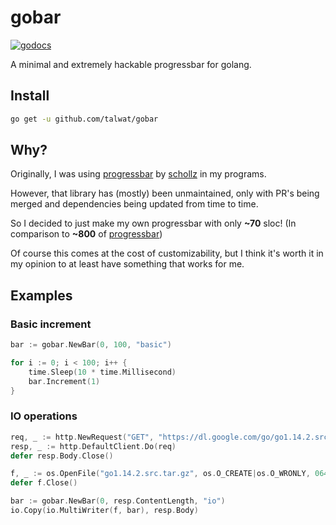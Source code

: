 # gobar

[![godocs](https://godoc.org/github.com/talwat/gobar?status.svg)](https://godoc.org/github.com/talwat/gobar)

A minimal and extremely hackable progressbar for golang.

## Install

```sh
go get -u github.com/talwat/gobar
```

## Why?

Originally, I was using [progressbar](https://github.com/schollz/progressbar) by [schollz](https://github.com/schollz) in my programs.

However, that library has (mostly) been unmaintained, only with PR's being merged and dependencies being updated from time to time.

So I decided to just make my own progressbar with only **~70** sloc!
(In comparison to **~800** of [progressbar](https://github.com/schollz/progressbar))

Of course this comes at the cost of customizability, but I think it's worth it in my opinion to at least have something that works for me.

## Examples

### Basic increment

```go
bar := gobar.NewBar(0, 100, "basic")

for i := 0; i < 100; i++ {
    time.Sleep(10 * time.Millisecond)
    bar.Increment(1)
}
```

### IO operations

```go
req, _ := http.NewRequest("GET", "https://dl.google.com/go/go1.14.2.src.tar.gz", nil)
resp, _ := http.DefaultClient.Do(req)
defer resp.Body.Close()

f, _ := os.OpenFile("go1.14.2.src.tar.gz", os.O_CREATE|os.O_WRONLY, 0644)
defer f.Close()

bar := gobar.NewBar(0, resp.ContentLength, "io")
io.Copy(io.MultiWriter(f, bar), resp.Body)
```
